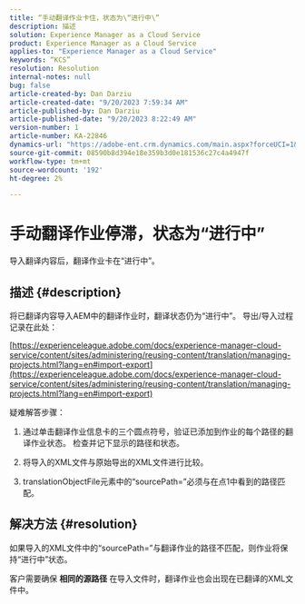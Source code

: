 ```yaml
---
title: “手动翻译作业卡住，状态为\“进行中\”
description: 描述
solution: Experience Manager as a Cloud Service
product: Experience Manager as a Cloud Service
applies-to: "Experience Manager as a Cloud Service"
keywords: “KCS”
resolution: Resolution
internal-notes: null
bug: false
article-created-by: Dan Darziu
article-created-date: "9/20/2023 7:59:34 AM"
article-published-by: Dan Darziu
article-published-date: "9/20/2023 8:22:49 AM"
version-number: 1
article-number: KA-22846
dynamics-url: "https://adobe-ent.crm.dynamics.com/main.aspx?forceUCI=1&pagetype=entityrecord&etn=knowledgearticle&id=455685a1-8b57-ee11-be6f-6045bd006079"
source-git-commit: 08590b8d394e18e359b3d0e181536c27c4a4947f
workflow-type: tm+mt
source-wordcount: '192'
ht-degree: 2%

---
```


# 手动翻译作业停滞，状态为“进行中”


导入翻译内容后，翻译作业卡在“进行中”。

## 描述 {#description}


将已翻译内容导入AEM中的翻译作业时，翻译状态仍为“进行中”。 导出/导入过程记录在此处：

[https://experienceleague.adobe.com/docs/experience-manager-cloud-service/content/sites/administering/reusing-content/translation/managing-projects.html?lang=en#import-export](https://experienceleague.adobe.com/docs/experience-manager-cloud-service/content/sites/administering/reusing-content/translation/managing-projects.html?lang=en#import-export)



疑难解答步骤：

1. 通过单击翻译作业信息卡的三个圆点符号，验证已添加到作业的每个路径的翻译作业状态。 检查并记下显示的路径和状态。

2. 将导入的XML文件与原始导出的XML文件进行比较。

3. translationObjectFile元素中的“sourcePath=”必须与在点1中看到的路径匹配。




## 解决方法 {#resolution}


如果导入的XML文件中的“sourcePath=”与翻译作业的路径不匹配，则作业将保持“进行中”状态。

客户需要确保 <b>相同的源路径</b> 在导入文件时，翻译作业也会出现在已翻译的XML文件中。
